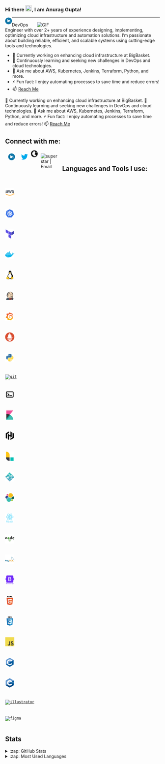 ### Hi there <img src="https://raw.githubusercontent.com/MartinHeinz/MartinHeinz/master/wave.gif" width="20px" height="20px">, I am Anurag Gupta!

<a href="https://www.linkedin.com/in/anurag-gupta-19100/">
  <img align="left" alt="LinkedIN" width="22px" src="https://raw.githubusercontent.com/anurag19100/anurag19100/master/assets/icon/linkedin-svgrepo-com.svg" />
</a>

---

<img align="right" alt="GIF" src="https://media.giphy.com/media/qgQUggAC3Pfv687qPC/giphy.gif" width="400" />

<p  align="left">

<!-- [Codechef](https://www.codechef.com/users/ayushm17) [Leetcode](https://leetcode.com/meharayush37/) -->
DevOps Engineer with over 2+ years of experience designing, implementing, optimizing cloud infrastructure and automation solutions. I’m passionate about building reliable, efficient, and scalable systems using cutting-edge tools and technologies.

- 🔭 Currently working on enhancing cloud infrastructure at BigBasket.
- 🌱 Continuously learning and seeking new challenges in DevOps and cloud technologies.
- 💬 Ask me about AWS, Kubernetes, Jenkins, Terraform, Python, and more.
- ⚡ Fun fact: I enjoy automating processes to save time and reduce errors!
- 📫 [Reach Me](mailto:anurag19100@gmail.com)

🔭 Currently working on enhancing cloud infrastructure at BigBasket.
🌱 Continuously learning and seeking new challenges in DevOps and cloud technologies.
💬 Ask me about AWS, Kubernetes, Jenkins, Terraform, Python, and more.
⚡ Fun fact: I enjoy automating processes to save time and reduce errors!
📫 [Reach Me](mailto:anurag19100@gmail.com)

<!-- - ⚡ Stalk me at [Codeforces](https://codeforces.com/profile/_Blitzar_)  -->

<!-- I am a pre-final C.S.E. student at IIIT Naya Raipur, who has solid foundations in Data Structures and Algorithms with a decent knowledge of MERN stack and experience in building interactive and user-centered websites designs. Also interested in Machine Learning and graphics design. A team player who loves to work with people from different domains and learn from their experiences.
- 📫 How to reach me: [@Superstar_1_1](https://twitter.com/Superstar_1_1)
Currently Looking for a software intern position in similiar domain. -->
</p>

## Connect with me:

[<img align="left" alt="superstar | LinkedIn" width="22px" style = "padding:10px;" src="https://raw.githubusercontent.com/anurag19100/anurag19100/master/assets/icon/linkedin-svgrepo-com.svg" />][linkedin]
[<img align="left" alt="superstar | Twitter" width="22px" style = "padding:10px;" src="https://raw.githubusercontent.com/anurag19100/anurag19100/master/assets/icon/twitter-color-svgrepo-com.svg" />][twitter]
[<img align="left" alt="superstar | portfolio" width="22px" src="https://raw.githubusercontent.com/iconic/open-iconic/master/svg/globe.svg" />][portfolio]
<a target="_blank" href="mailto:anurag19100@gmail.com"><img align="left" alt="superstar | Email" width="60px" style = "padding:10px;" src="https://img.shields.io/badge/-Gmail-D14836?style=for-the-badge&logo=Gmail&logoColor=white" /></a>
<br>

<!--
## Connect with me:
<p align="left" >
<a href="https://www.linkedin.com/in/anurag19100/" target="_blank" rel="noreferrer"  > <img src="https://cdn.jsdelivr.net/npm/simple-icons@v3/icons/linkedin.svg"" alt="nextjs" height="30" style="margin-right: 200px;"/> </a>
<a href="https://twitter.com/Superstar_1_1" target="_blank" rel="noreferrer" "> <img src="https://cdn.jsdelivr.net/npm/simple-icons@v3/icons/twitter.svg"" alt="nextjs" height="30" style="margin-right: 20px;"/> </a>
<a href="https://anurag-cv.netlify.app/" target="_blank" rel="noreferrer" > <img src="https://raw.githubusercontent.com/iconic/open-iconic/master/svg/globe.svg" alt="nextjs" height="30" style="margin-right: 20px;"/> </a>
</p>

<br /> -->

## Languages and Tools I use:

<p align="left">

<code> <a href="https://reactjs.org/" target="_blank" rel="noreferrer"> <img src="https://raw.githubusercontent.com/anurag19100/anurag19100/master/assets/icon/aws-svgrepo-com.svg" alt="react" height="30"/> </a> </code>
<code> <a href="https://reactjs.org/" target="_blank" rel="noreferrer"> <img src="https://raw.githubusercontent.com/anurag19100/anurag19100/master/assets/icon/kubernetes-svgrepo-com.svg" alt="react" height="30"/> </a> </code>
<code> <a href="https://reactjs.org/" target="_blank" rel="noreferrer"> <img src="https://raw.githubusercontent.com/anurag19100/anurag19100/master/assets/icon/terraform-icon-svgrepo-com.svg" alt="react" height="30"/> </a> </code>
<code> <a href="https://reactjs.org/" target="_blank" rel="noreferrer"> <img src="https://raw.githubusercontent.com/anurag19100/anurag19100/master/assets/icon/docker-svgrepo-com (2).svg" alt="react" height="30"/> </a> </code>
<code> <a href="https://www.linux.org/" target="_blank" rel="noreferrer" > <img src="https://raw.githubusercontent.com/devicons/devicon/master/icons/linux/linux-original.svg" alt="linux" height="30"/> </a> </code>
<code> <a href="https://reactjs.org/" target="_blank" rel="noreferrer"> <img src="https://raw.githubusercontent.com/anurag19100/anurag19100/master/assets/icon/jenkins-svgrepo-com (1).svg" alt="react" height="30"/> </a> </code>
<code> <a href="https://reactjs.org/" target="_blank" rel="noreferrer"> <img src="https://raw.githubusercontent.com/anurag19100/anurag19100/master/assets/icon/grafana-svgrepo-com.svg" alt="react" height="30"/> </a> </code>
<code> <a href="https://reactjs.org/" target="_blank" rel="noreferrer"> <img src="https://raw.githubusercontent.com/anurag19100/anurag19100/master/assets/icon/prometheus-svgrepo-com (2).svg" alt="react" height="30"/> </a> </code>
<code> <a href="https://www.python.org" target="_blank" rel="noreferrer" > <img src="https://raw.githubusercontent.com/devicons/devicon/master/icons/python/python-original.svg" alt="python" width="30" height= "30"/> </a> </code>
<code> <a href="https://git-scm.com/" target="_blank" rel="noreferrer" > <img src="https://user-images.githubusercontent.com/64637806/118023892-f8a3ab80-b355-11eb-9d15-387bb21416ea.png" alt="git" height="30"/> </a> </code>
<code> <a href="https://reactjs.org/" target="_blank" rel="noreferrer"> <img src="https://raw.githubusercontent.com/anurag19100/anurag19100/master/assets/icon/terminal-svgrepo-com.svg" alt="react" height="30"/> </a> </code>
<code> <a href="https://reactjs.org/" target="_blank" rel="noreferrer"> <img src="https://raw.githubusercontent.com/anurag19100/anurag19100/master/assets/icon/kibana-svgrepo-com.svg" alt="react" height="30"/> </a> </code>
<code> <a href="https://reactjs.org/" target="_blank" rel="noreferrer"> <img src="https://raw.githubusercontent.com/anurag19100/anurag19100/master/assets/icon/hashicorp-svgrepo-com.svg" alt="react" height="30"/> </a> </code>
<code> <a href="https://reactjs.org/" target="_blank" rel="noreferrer"> <img src="https://raw.githubusercontent.com/anurag19100/anurag19100/master/assets/icon/logstash-svgrepo-com.svg" alt="react" height="30"/> </a> </code>
<code> <a href="https://reactjs.org/" target="_blank" rel="noreferrer"> <img src="https://raw.githubusercontent.com/anurag19100/anurag19100/master/assets/icon/netlify-svgrepo-com.svg" alt="react" height="30"/> </a> </code>
<code> <a href="https://reactjs.org/" target="_blank" rel="noreferrer"> <img src="https://raw.githubusercontent.com/anurag19100/anurag19100/master/assets/icon/elasticsearch-logo-svgrepo-com.svg" alt="react" height="30"/> </a> </code>
<code> <a href="https://reactjs.org/" target="_blank" rel="noreferrer" > <img src="https://raw.githubusercontent.com/devicons/devicon/master/icons/react/react-original-wordmark.svg" alt="react" height="30"/> </a> </code>
<code> <a href="https://nodejs.org" target="_blank" rel="noreferrer" > <img src="https://raw.githubusercontent.com/devicons/devicon/master/icons/nodejs/nodejs-original-wordmark.svg" alt="nodejs" height="30"/> </a> </code>
<code> <a href="https://www.mysql.com/" target="_blank" rel="noreferrer" > <img src="https://raw.githubusercontent.com/devicons/devicon/master/icons/mysql/mysql-original-wordmark.svg" alt="mysql" height="30"/> </a> </code>
<code> <a href="https://getbootstrap.com" target="_blank" rel="noreferrer" > <img src="https://raw.githubusercontent.com/devicons/devicon/master/icons/bootstrap/bootstrap-plain-wordmark.svg" alt="bootstrap" height="30"/> </a> </code>
<code> <a href="https://www.w3.org/html/" target="_blank" rel="noreferrer" > <img src="https://raw.githubusercontent.com/devicons/devicon/master/icons/html5/html5-original-wordmark.svg" alt="html5" height="30"/> </a> </code>
<code> <a href="https://www.w3schools.com/css/" target="_blank" rel="noreferrer" > <img src="https://raw.githubusercontent.com/devicons/devicon/master/icons/css3/css3-original-wordmark.svg" alt="css3" height="30"/> </a> </code>
<code> <a href="https://developer.mozilla.org/en-US/docs/Web/JavaScript" target="_blank" rel="noreferrer" > <img src="https://raw.githubusercontent.com/devicons/devicon/master/icons/javascript/javascript-original.svg" alt="javascript" height="30"/> </a> </code>
<code> <a href="https://www.cprogramming.com/" target="_blank" rel="noreferrer" > <img src="https://raw.githubusercontent.com/devicons/devicon/master/icons/c/c-original.svg" alt="c" height="30"/> </a> </code>
<code> <a href="https://www.w3schools.com/cpp/" target="_blank" rel="noreferrer" > <img src="https://raw.githubusercontent.com/devicons/devicon/master/icons/cplusplus/cplusplus-original.svg" alt="cplusplus" height="30"/> </a> </code>
<code> <a href="https://www.adobe.com/in/products/illustrator.html" target="_blank" rel="noreferrer" > <img src="https://www.vectorlogo.zone/logos/adobe_illustrator/adobe_illustrator-icon.svg" alt="illustrator" height="30"/> </a> </code>
<code> <a href="https://www.figma.com/" target="_blank" rel="noreferrer" > <img src="https://www.vectorlogo.zone/logos/figma/figma-icon.svg" alt="figma" height="30"/> </a> </code>


</p>

<!-- ## :eyes: How can I connect with you?

You can email me through <code> <a href="mailto: agsuperstar1142@gmail.com">Gmail</a>

or you can DM me on [Twitter](https://twitter.com/vanzasetia). You can talk to me about coding in general.

I also has joined the [Frontend Mentor Slack Community](https://frontendmentor.slack.com), you can chat with me there too.

<p align="left">
  <code> <a href="mailto:agsuperstar1142@gmail.com" target="_blank"><img src="https://git.io/JrCxc" alt="Gmail." width="auto" height="60px"></a> &nbsp;
  <code> <a href="https://twitter.com/vanzasetia" target="_blank"><img src="https://git.io/JrCAv" alt="Twitter." height="60px"></a> &nbsp;
  <img src="https://git.io/JrCp7" alt="Slack." height="60px">
</p>
-- -->

<!-- ## &#x1f4c8; My GitHub Stats

[![Top Langs](https://github-readme-stats.vercel.app/api/top-langs/?username=super1-1star&theme=radical)](https://github.com/anuraghazra/github-readme-stats)
[![Catalin's GitHub stats](https://github-readme-stats.vercel.app/api?username=super1-1star&theme=radical)](https://github.com/anuraghazra/github-readme-stats) -->

## Stats

<details>
  <summary>:zap: GitHub Stats</summary>

  <img align="left" alt="Harshitha's GitHub Stats" src="https://github-readme-stats.vercel.app/api?username=anurag19100&show_icons=true&hide_border=true" />

</details>

<details>
  <summary>:zap: Most Used Languages</summary>

<img align="left" alt="Harshitha's GitHub Top Languages" src="https://github-readme-stats.vercel.app/api/top-langs/?username=anurag19100" />

</details>

[linkedin]: https://www.linkedin.com/in/anurag19100/
[twitter]: https://twitter.com/anuragg19100
[portfolio]: https://anurag-cv.netlify.app/
